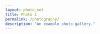 ```yaml
---
layout: photo_set
title: Photo 1
permalink: /photography/
description: "An example photo gallery."
---
```



